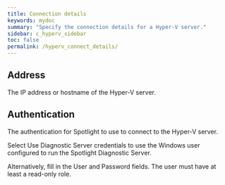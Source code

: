 ```yaml
---
title: Connection details
keywords: mydoc
summary: "Specify the connection details for a Hyper-V server."
sidebar: c_hyperv_sidebar
toc: false
permalink: /hyperv_connect_details/
---
```



## Address

The IP address or hostname of the Hyper-V server.


## Authentication

The authentication for Spotlight to use to connect to the Hyper-V server.

Select Use Diagnostic Server credentials to use the Windows user configured to run the Spotlight Diagnostic Server.

Alternatively, fill in the User and Password fields. The user must have at least a read-only role.
